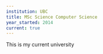 ```yaml
---
institution: UBC
title: MSc Science Computer Science
year_started: 2014
current: true
---
```


This is my current university
